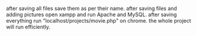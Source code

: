 after saving all files save them as per their name.
after saving files and adding pictures open xampp and run Apache and MySQL.
after saving everything run "localhost/projects/movie.php" on chrome.
the whole project will run efficiently.
